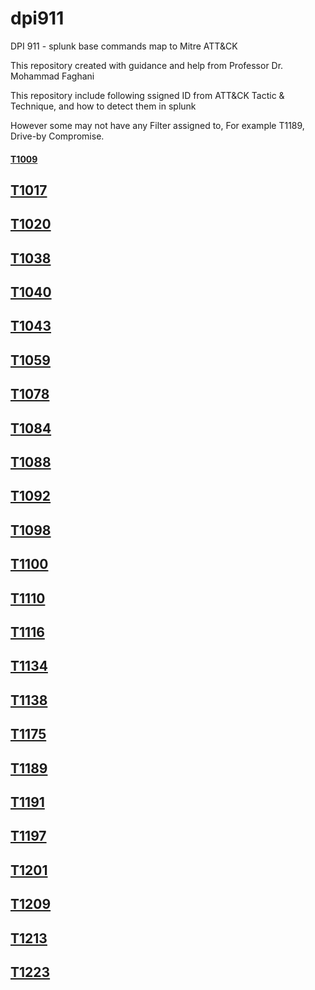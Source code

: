 # dpi911
DPI 911 - splunk base commands map to Mitre ATT&amp;CK

This repository created with guidance and help from Professor Dr. Mohammad Faghani

This repository include following ssigned ID from ATT&CK Tactic & Technique, and how to detect them in splunk

However some may not have any Filter assigned to, For example T1189, Drive-by Compromise.

#### [T1009](https://github.com/avaplex/dpi911/blob/master/T1009.md)
## [T1017](https://github.com/avaplex/dpi911/blob/master/T1017.md)
## [T1020](https://github.com/avaplex/dpi911/blob/master/T1020.md)
## [T1038](https://github.com/avaplex/dpi911/blob/master/T1038.md)
## [T1040](https://github.com/avaplex/dpi911/blob/master/T1040.md)
## [T1043](https://github.com/avaplex/dpi911/blob/master/T1043.md)
## [T1059](https://github.com/avaplex/dpi911/blob/master/T1059.md)
## [T1078](https://github.com/avaplex/dpi911/blob/master/T1078.md)
## [T1084](https://github.com/avaplex/dpi911/blob/master/T1084.md)
## [T1088](https://github.com/avaplex/dpi911/blob/master/T1088.md)
## [T1092](https://github.com/avaplex/dpi911/blob/master/T1092.md)
## [T1098](https://github.com/avaplex/dpi911/blob/master/T1098.md)
## [T1100](https://github.com/avaplex/dpi911/blob/master/T1100.md)
## [T1110](https://github.com/avaplex/dpi911/blob/master/T1110.md)
## [T1116](https://github.com/avaplex/dpi911/blob/master/T1116.md)
## [T1134](https://github.com/avaplex/dpi911/blob/master/T1134.md)
## [T1138](https://github.com/avaplex/dpi911/blob/master/T1138.md)
## [T1175](https://github.com/avaplex/dpi911/blob/master/T1175.md)
## [T1189](https://github.com/avaplex/dpi911/blob/master/T1189.md)
## [T1191](https://github.com/avaplex/dpi911/blob/master/T1191.md)
## [T1197](https://github.com/avaplex/dpi911/blob/master/T1197.md)
## [T1201](https://github.com/avaplex/dpi911/blob/master/T1201.md)
## [T1209](https://github.com/avaplex/dpi911/blob/master/T1209.md)
## [T1213](https://github.com/avaplex/dpi911/blob/master/T1213.md)
## [T1223](https://github.com/avaplex/dpi911/blob/master/T1223.md)
